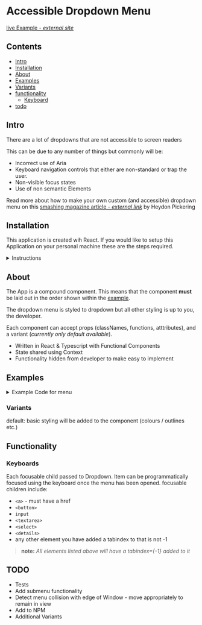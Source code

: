 # Accessible Dropdown Menu

[live Example - _external site_](https://dropdown-a11y.netlify.app/)

## Contents

- [Intro](#intro)
- [Installation](#installation)
- [About](#about)
- [Examples](#examples)
- [Variants](#variants)
- [functionality](#functionality)
  - [Keyboard](#keyboard)
- [todo](#todo)

## Intro

There are a lot of dropdowns that are not accessible to screen readers

This can be due to any number of things but commonly will be:

- Incorrect use of Aria
- Keyboard navigation controls that either are non-standard or trap the user.
- Non-visible focus states
- Use of non semantic Elements

Read more about how to make your own custom (and accessible) dropdown menu on this [smashing magazine article - _external link_](https://www.smashingmagazine.com/2017/11/building-accessible-menu-systems/) by Heydon Pickering

## Installation

This application is created wih React. If you would like to setup this Application on your personal machine these are the steps required.

<details>
<summary>Instructions</summary>

- fork and clone the Repo
- navigate into the Dropdown repo
- npm install
- npm run start will open the example component on port 3000: [localhost:3000 ](http://localhost:3000/) _external site_

</details>

## About

The App is a compound component. This means that the component **must** be laid out in the order shown within the [example](#example).

The dropdown menu is styled to dropdown but all other styling is up to you, the developer.

Each component can accept props (classNames, functions, atttributes), and a variant (_*currently only default available*_).

- Written in React & Typescript with Functional Components
- State shared using Context
- Functionality hidden from developer to make easy to implement

## Examples

<details>
<summary> Example Code for menu</summary>

```jsx
<Dropdown>
  <Dropdown.Trigger label="TEST LABEL" variant="default">
    Menu
  </Dropdown.Trigger>
  <Dropdown.Content>
    <Dropdown.Item>
      <button>hello</button>
    </Dropdown.Item>
    <Dropdown.Item>
      <a href="/#">world</a>
    </Dropdown.Item>
    <Dropdown.Item>
      <p>hello</p>
    </Dropdown.Item>
  </Dropdown.Content>
</Dropdown>
```

</details>

### Variants

default: basic styling will be added to the component (colours / outlines etc.)

## Functionality

### Keyboards

Each focusable child passed to Dropdown. Item can be programmatically focused using the keyboard once the menu has been opened.
focusable children include:

- `<a>` - must have a href
- `<button>`
- `input`
- `<textarea>`
- `<select>`
- `<details>`
- any other element you have added a tabindex to that is not -1

> **note:** _All elements listed above will have a tabindex={-1} added to it_

## TODO

- Tests
- Add submenu functionality
- Detect menu collision with edge of Window - move appropriately to remain in view
- Add to NPM
- Additional Variants
